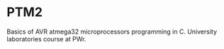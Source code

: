 # PTM2
Basics of AVR atmega32 microprocessors programming in C. University laboratories course at PWr.
